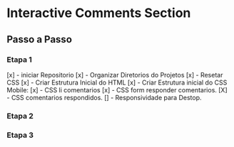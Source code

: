 # Interactive Comments Section


## Passo a Passo

### Etapa 1

[x] - iniciar Repositorio
[x] - Organizar Diretorios do Projetos
[x] - Resetar CSS
[x] - Criar Estrutura Inicial do HTML
[x] - Criar Estrutura inicial do CSS Mobile:
    [x] - CSS li comentarios
    [x] - CSS form responder comentarios.
    [X] - CSS comentarios respondidos.
[] - Responsividade para Destop.

### Etapa 2

### Etapa 3
